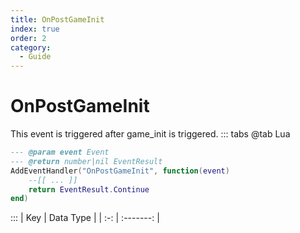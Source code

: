 ```yaml
---
title: OnPostGameInit
index: true
order: 2
category:
  - Guide
---
```


# OnPostGameInit
This event is triggered after game_init is triggered.
::: tabs
@tab Lua
```lua
--- @param event Event
--- @return number|nil EventResult
AddEventHandler("OnPostGameInit", function(event)
    --[[ ... ]]
    return EventResult.Continue
end)
```

:::
| Key | Data Type |
| :-: | :-------: |